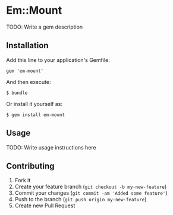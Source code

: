 # Em::Mount

TODO: Write a gem description

## Installation

Add this line to your application's Gemfile:

    gem 'em-mount'

And then execute:

    $ bundle

Or install it yourself as:

    $ gem install em-mount

## Usage

TODO: Write usage instructions here

## Contributing

1. Fork it
2. Create your feature branch (`git checkout -b my-new-feature`)
3. Commit your changes (`git commit -am 'Added some feature'`)
4. Push to the branch (`git push origin my-new-feature`)
5. Create new Pull Request
